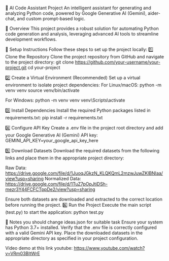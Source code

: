 🤖 AI Code Assistant Project
An intelligent assistant for generating and analyzing Python code, powered by Google Generative AI (Gemini), aider-chat, and custom prompt-based logic.

🚀 Overview
This project provides a robust solution for automating Python code generation and analysis, leveraging advanced AI tools to streamline development workflows.

🔧 Setup Instructions
Follow these steps to set up the project locally:
1️⃣ Clone the Repository
Clone the project repository from GitHub and navigate to the project directory:
git clone https://github.com/your-username/your-project.git
cd your-project

2️⃣ Create a Virtual Environment (Recommended)
Set up a virtual environment to isolate project dependencies:
For Linux/macOS:
python -m venv venv
source venv/bin/activate

For Windows:
python -m venv venv
venv\Scripts\activate

3️⃣ Install Dependencies
Install the required Python packages listed in requirements.txt:
pip install -r requirements.txt

4️⃣ Configure API Key
Create a .env file in the project root directory and add your Google Generative AI (Gemini) API key:
GEMINI_API_KEY=your_google_api_key_here

5️⃣ Download Datasets
Download the required datasets from the following links and place them in the appropriate project directory:

Raw Data: https://drive.google.com/file/d/1JuoqJGkzN_KLQKQmL2mzwJuwZKlBNIaa/view?usp=sharing
Normalized Data: https://drive.google.com/file/d/1TuZ7pOpJtiDSh-mezr3Y44FCFCTppDe2/view?usp=sharing

Ensure both datasets are downloaded and extracted to the correct location before running the project.
6️⃣ Run the Project
Execute the main script (test.py) to start the application:
python test.py


📝 Notes
you should change ideas.json for suitable task
Ensure your system has Python 3.7+ installed.
Verify that the .env file is correctly configured with a valid Gemini API key.
Place the downloaded datasets in the appropriate directory as specified in your project configuration.

Video demo at this link youtube: https://www.youtube.com/watch?v=VRm03BItWrE
